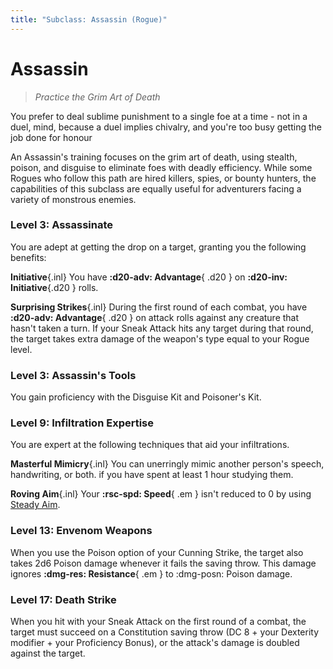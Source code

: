 ```yaml
---
title: "Subclass: Assassin (Rogue)"
---
```


<p style="display:none">
Practice the Grim Art of Death.
</p>

# Assassin

> *Practice the Grim Art of Death*

You prefer to deal sublime punishment to a single foe at a time - not in a duel, mind, because a duel implies chivalry, and you're too busy getting the job done for honour

An Assassin's training focuses on the grim art of death, using stealth, poison, and disguise to eliminate foes with deadly efficiency. While some Rogues who follow this path are hired killers, spies, or bounty hunters, the capabilities of this subclass are equally useful for adventurers facing a variety of monstrous enemies.

### Level 3: Assassinate

You are adept at getting the drop on a target, granting you the following benefits:

**Initiative**{.inl} You have **:d20-adv: Advantage**{ .d20 } on **:d20-inv: Initiative**{.d20 } rolls.

**Surprising Strikes**{.inl} During the first round of each combat, you have **:d20-adv: Advantage**{ .d20 } on attack rolls against any creature that hasn't taken a turn. If your Sneak Attack hits any target during that round, the target takes extra damage of the weapon's type equal to your Rogue level.

### Level 3: Assassin's Tools

You gain proficiency with the Disguise Kit and Poisoner's Kit.
 
### Level 9: Infiltration Expertise

You are expert at the following techniques that aid your infiltrations.

**Masterful Mimicry**{.inl} You can unerringly mimic another person's speech, handwriting, or both. if you have spent at least 1 hour studying them.

**Roving Aim**{.inl} Your **:rsc-spd: Speed**{ .em } isn't reduced to 0 by using [Steady Aim](index.md#level-3-steady-aim).

### Level 13: Envenom Weapons

When you use the Poison option of your Cunning Strike, the target also takes 2d6 Poison damage whenever it fails the saving throw. This damage ignores **:dmg-res: Resistance**{ .em } to :dmg-posn: Poison damage.

### Level 17: Death Strike

When you hit with your Sneak Attack on the first round of a combat, the target must succeed on a Constitution saving throw (DC 8 + your Dexterity modifier + your Proficiency Bonus), or the attack's damage is doubled against the target.

